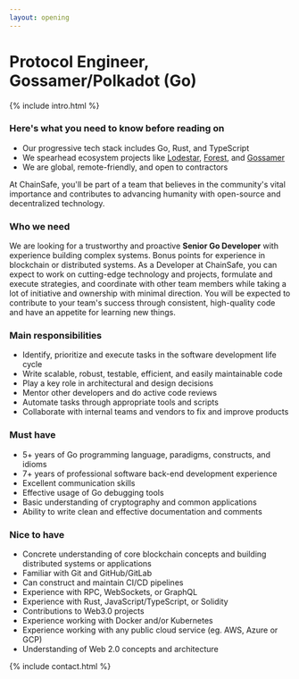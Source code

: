 ```yaml
---
layout: opening
---
```


# Protocol Engineer, Gossamer/Polkadot (Go)

{% include intro.html %}

### Here's what you need to know before reading on

- Our progressive tech stack includes Go, Rust, and TypeScript
- We spearhead ecosystem projects like
  [Lodestar](https://github.com/ChainSafe/lodestar),
  [Forest](https://github.com/ChainSafe/forest), and
  [Gossamer](https://github.com/ChainSafe/gossamer)
- We are global, remote-friendly, and open to contractors

At ChainSafe, you'll be part of a team that believes in the community's vital
importance and contributes to advancing humanity with open-source and
decentralized technology.

### Who we need

We are looking for a trustworthy and proactive **Senior Go Developer** with
experience building complex systems. Bonus points for experience in blockchain
or distributed systems. As a Developer at ChainSafe, you can expect to work on
cutting-edge technology and projects, formulate and execute strategies, and
coordinate with other team members while taking a lot of initiative and
ownership with minimal direction. You will be expected to contribute to your
team's success through consistent, high-quality code and have an appetite for
learning new things.

### Main responsibilities

- Identify, prioritize and execute tasks in the software development life cycle
- Write scalable, robust, testable, efficient, and easily maintainable code
- Play a key role in architectural and design decisions
- Mentor other developers and do active code reviews
- Automate tasks through appropriate tools and scripts
- Collaborate with internal teams and vendors to fix and improve products

### Must have

- 5+ years of Go programming language, paradigms, constructs, and idioms
- 7+ years of professional software back-end development experience
- Excellent communication skills
- Effective usage of Go debugging tools
- Basic understanding of cryptography and common applications
- Ability to write clean and effective documentation and comments

### Nice to have

- Concrete understanding of core blockchain concepts and building distributed
  systems or applications
- Familiar with Git and GitHub/GitLab
- Can construct and maintain CI/CD pipelines
- Experience with RPC, WebSockets, or GraphQL
- Experience with Rust, JavaScript/TypeScript, or Solidity
- Contributions to Web3.0 projects
- Experience working with Docker and/or Kubernetes
- Experience working with any public cloud service (eg. AWS, Azure or GCP)
- Understanding of Web 2.0 concepts and architecture

{% include contact.html %}
